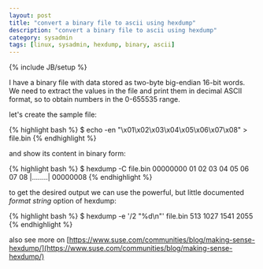 ```yaml
---
layout: post
title: "convert a binary file to ascii using hexdump"
description: "convert a binary file to ascii using hexdump"
category: sysadmin
tags: [linux, sysadmin, hexdump, binary, ascii]
---
```

{% include JB/setup %}

I have a binary file with data stored as two-byte big-endian 16-bit words. We need to extract the values in the file and print them in decimal ASCII format, so to obtain numbers in the 0-655535 range.

let's create the sample file:

{% highlight bash %}
$ echo -en "\x01\x02\x03\x04\x05\x06\x07\x08" > file.bin
{% endhighlight %}

and show its content in binary form:

{% highlight bash %}
$ hexdump -C file.bin
00000000  01 02 03 04 05 06 07 08                           |........|
00000008
{% endhighlight %}

to get the desired output we can use the powerful, but little documented *format string* option of hexdump:

{% highlight bash %}
$ hexdump -e '/2 "%d\n"' file.bin
513
1027
1541
2055
{% endhighlight %}

also see more on [https://www.suse.com/communities/blog/making-sense-hexdump/](https://www.suse.com/communities/blog/making-sense-hexdump/)
